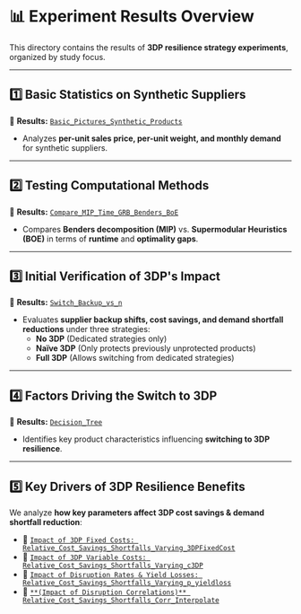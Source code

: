 # 📊 Experiment Results Overview  

This directory contains the results of **3DP resilience strategy experiments**, organized by study focus.

---

## **1️⃣ Basic Statistics on Synthetic Suppliers**  
📂 **Results:** [`Basic_Pictures_Synthetic_Products`](Experiment_Data/Basic_Pictures_Synthetic_Products/)  

- Analyzes **per-unit sales price, per-unit weight, and monthly demand** for synthetic suppliers.

---

## **2️⃣ Testing Computational Methods**  
📂 **Results:** [`Compare_MIP_Time_GRB_Benders_BoE`](Experiment_Data/Compare_MIP_Time_GRB_Benders_BoE/)  

- Compares **Benders decomposition (MIP)** vs. **Supermodular Heuristics (BOE)** in terms of **runtime** and **optimality gaps**.

---

## **3️⃣ Initial Verification of 3DP's Impact**  
📂 **Results:** [`Switch_Backup_vs_n`](Experiment_Data/Switch_Backup_vs_n/)  

- Evaluates **supplier backup shifts, cost savings, and demand shortfall reductions** under three strategies:  
  - **No 3DP** (Dedicated strategies only)  
  - **Naïve 3DP** (Only protects previously unprotected products)  
  - **Full 3DP** (Allows switching from dedicated strategies)  

---

## **4️⃣ Factors Driving the Switch to 3DP**  
📂 **Results:** [`Decision_Tree`](Experiment_Data/Decision_Tree/)  

- Identifies key product characteristics influencing **switching to 3DP resilience**.  

---

## **5️⃣ Key Drivers of 3DP Resilience Benefits**  
We analyze **how key parameters affect 3DP cost savings & demand shortfall reduction**:

- 📂 [`Impact of 3DP Fixed Costs: Relative_Cost_Savings_Shortfalls_Varying_3DPFixedCost`](Experiment_Data/Relative_Cost_Savings_Shortfalls_Varying_3DPFixedCost/)  
- 📂 [`Impact of 3DP Variable Costs: Relative_Cost_Savings_Shortfalls_Varying_c3DP`](Experiment_Data/Relative_Cost_Savings_Shortfalls_Varying_c3DP/)  
- 📂 [`Impact of Disruption Rates & Yield Losses: Relative_Cost_Savings_Shortfalls_Varying_p_yieldloss`](Experiment_Data/Relative_Cost_Savings_Shortfalls_Varying_p_yieldloss/)  
- 📂 [`**(Impact of Disruption Correlations)** Relative_Cost_Savings_Shortfalls_Corr_Interpolate`](Experiment_Data/Relative_Cost_Savings_Shortfalls_Corr_Interpolate/)  
